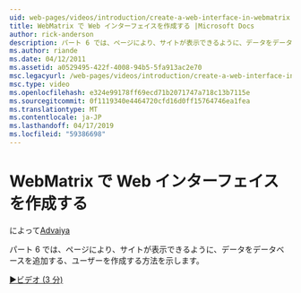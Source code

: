 ```yaml
---
uid: web-pages/videos/introduction/create-a-web-interface-in-webmatrix
title: WebMatrix で Web インターフェイスを作成する |Microsoft Docs
author: rick-anderson
description: パート 6 では、ページにより、サイトが表示できるように、データをデータベースを追加する、ユーザーを作成する方法を示します。
ms.author: riande
ms.date: 04/12/2011
ms.assetid: a0529495-422f-4008-94b5-5fa913ac2e70
msc.legacyurl: /web-pages/videos/introduction/create-a-web-interface-in-webmatrix
msc.type: video
ms.openlocfilehash: e324e99178ff69ecd71b2071747a718c13b7115e
ms.sourcegitcommit: 0f1119340e4464720cfd16d0ff15764746ea1fea
ms.translationtype: MT
ms.contentlocale: ja-JP
ms.lasthandoff: 04/17/2019
ms.locfileid: "59386698"
---
```

# <a name="create-a-web-interface-in-webmatrix"></a>WebMatrix で Web インターフェイスを作成する

によって[Advaiya](https://twitter.com/Advaiyasolns)

パート 6 では、ページにより、サイトが表示できるように、データをデータベースを追加する、ユーザーを作成する方法を示します。

[&#9654;ビデオ (3 分)](https://channel9.msdn.com/Blogs/ASP-NET-Site-Videos/create-a-web-interface-in-webmatrix)
